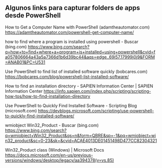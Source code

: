 ## Algunos links para capturar folders de apps desde PowerShell
How to Get a Computer Name with PowerShell (adamtheautomator.com)
https://adamtheautomator.com/powershell-get-computer-name/

how to find where a program is installed using powershell - Buscar (bing.com)
https://www.bing.com/search?q=how+to+find+where+a+program+is+installed+using+powershell&cvid=fa057806664a43a5a7366d1b6d39bc44&aqs=edge..69i57.17999j0j9&FORM=ANAB01&PC=U531

Use PowerShell to find list of installed software quickly (bobcares.com)
https://bobcares.com/blog/powershell-list-installed-software/

How to find an installation directory - SAPIEN Information Center | SAPIEN Information Center
https://info.sapien.com/index.php/scripting/scripting-how-tos/how-to-find-installation-directory

Use PowerShell to Quickly Find Installed Software - Scripting Blog (microsoft.com)
https://devblogs.microsoft.com/scripting/use-powershell-to-quickly-find-installed-software/

wmiobject Win32_Product - Buscar (bing.com)
https://www.bing.com/search?q=wmiobject+Win32_Product&qs=n&form=QBRE&sp=-1&pq=wmiobject+win32_product&sc=0-23&sk=&cvid=ACAE4013DE01451498D477CC82304321

Win32_Product class (Windows) | Microsoft Docs
https://docs.microsoft.com/en-us/previous-versions/windows/desktop/legacy/aa394378(v=vs.85)
